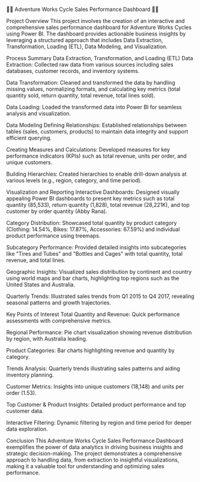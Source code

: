 🚴‍♂️ Adventure Works Cycle Sales Performance Dashboard 🚴‍♀️

Project Overview
This project involves the creation of an interactive and comprehensive sales performance dashboard for Adventure Works Cycles using Power BI. The dashboard provides actionable business insights by leveraging a structured approach that includes Data Extraction, Transformation, Loading (ETL), Data Modeling, and Visualization.

Process Summary
Data Extraction, Transformation, and Loading (ETL)
Data Extraction: Collected raw data from various sources including sales databases, customer records, and inventory systems.

Data Transformation: Cleaned and transformed the data by handling missing values, normalizing formats, and calculating key metrics (total quantity sold, return quantity, total revenue, total lines sold).

Data Loading: Loaded the transformed data into Power BI for seamless analysis and visualization.

Data Modeling
Defining Relationships: Established relationships between tables (sales, customers, products) to maintain data integrity and support efficient querying.

Creating Measures and Calculations: Developed measures for key performance indicators (KPIs) such as total revenue, units per order, and unique customers.

Building Hierarchies: Created hierarchies to enable drill-down analysis at various levels (e.g., region, category, and time period).

Visualization and Reporting
Interactive Dashboards: Designed visually appealing Power BI dashboards to present key metrics such as total quantity (85,533), return quantity (1,828), total revenue (28,221K), and top customer by order quantity (Abby Rana).

Category Distribution: Showcased total quantity by product category (Clothing: 14.54%, Bikes: 17.87%, Accessories: 67.59%) and individual product performance using treemaps.

Subcategory Performance: Provided detailed insights into subcategories like "Tires and Tubes" and "Bottles and Cages" with total quantity, total revenue, and total lines.

Geographic Insights: Visualized sales distribution by continent and country using world maps and bar charts, highlighting top regions such as the United States and Australia.

Quarterly Trends: Illustrated sales trends from Q1 2015 to Q4 2017, revealing seasonal patterns and growth trajectories.

Key Points of Interest
Total Quantity and Revenue: Quick performance assessments with comprehensive metrics.

Regional Performance: Pie chart visualization showing revenue distribution by region, with Australia leading.

Product Categories: Bar charts highlighting revenue and quantity by category.

Trends Analysis: Quarterly trends illustrating sales patterns and aiding inventory planning.

Customer Metrics: Insights into unique customers (18,148) and units per order (1.53).

Top Customer & Product Insights: Detailed product performance and top customer data.

Interactive Filtering: Dynamic filtering by region and time period for deeper data exploration.

Conclusion
This Adventure Works Cycle Sales Performance Dashboard exemplifies the power of data analytics in driving business insights and strategic decision-making. The project demonstrates a comprehensive approach to handling data, from extraction to insightful visualizations, making it a valuable tool for understanding and optimizing sales performance.
